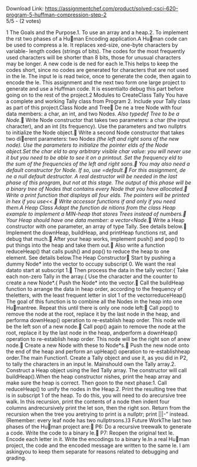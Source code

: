 Download Link: https://assignmentchef.com/product/solved-csci-620-program-5-huffman-compression-step-2
<br>
5/5 - (2 votes)

1 The Goals and the Purpose.1. To use an array and a heap.2. To implement the rst two phases of a Hu&#xb;man Encoding application.A Hu&#xb;man code can be used to compress a le. It replaces xed-size, one-byte characters by variable- length codes (strings of bits). The codes for the most frequently used characters will be shorter than 8 bits, those for unusual characters may be longer. A new code is de ned for each le.This helps to keep the codes short, since no codes are generated for characters that are not used in the le. The input le is read twice, once to generate the code, then again to encode the le. This assignment and the next two form one large project to generate and use a Huffman code. It is essentialto debug this part before going on to the rest of the project.2 Modules to CreateClass Tally You have a complete and working Tally class from Program 2. Include your Tally class as part of this project.Class Node and Tree&#xf; De ne a tree Node with four data members: a char, an int, and two Node*s. Also typedef Tree to be a Node*.&#xf; Write Node constructor that takes two parameters: a char (the input character), and an int (its frequency). Use the parameters and two nullptrs to initialize the Node object.&#xf; Write a second Node constructor that takes two di&#xb;erent parameters: two Node*s (the left and right sons of the new node). Use the parameters to initialize the pointer elds of the Node object.Set the char eld to any arbitrary visible char value: you will never use it but you need to be able to see it on a printout. Set the frequency eld to the sum of the frequencies of the left and right sons.&#xf; You may also need a default constructor for Node. If so, use =default.&#xf; For this assignment, de ne a null default destructor. A real destructor will be needed in the last phase of this program, but not at this stage. The output of this phase will be a binary tree of Nodes that contains every Node that you have allocated.&#xf; Write a print function that displays all four elds. The pointers will be printed in hex if you use&lt;&lt;.&#xf; Write accessor functions if and only if you need them.A Heap Class Adapt the function de nitions from the class Heap example to implement a MIN-heap that stores Trees instead of numbers.&#xf; Your Heap should have one data member: a vector&lt;Node*.&#xf; Write a Heap constructor with one parameter, an array of type Tally. See details below.&#xf; Implement the downHeap, buildHeap, and printHeap functions rst, and debug that much.&#xf; After your heap works, implement push() and pop() to put things into the heap and take them out.&#xf; Also write a function reduceHeap() that calls push() and pop() to reduce the heap to one element. See details below.The Heap Constructor&#xf; Start by pushing a dummy Node* into the vector to occupy subscript 0. We want the real datato start at subscript 1.&#xf; Then process the data in the tally vector:{ Take each non-zero Tally in the array.{ Use the character and the counter to create a new Node*.{ Push the Node* into the vector.&#xf; Call the buildHeap function to arrange the data in heap order, according to the frequency of theletters, with the least frequent letter in slot 1 of the vectorreduceHeap() The goal of this function is to combine all the Nodes in the heap into one Hu&#xb;mantree. Repeat this until there is only one node left:&#xf; Call pop() to remove the node at the root, replace it by the last node in the heap, and performa downHeap() operation to re-establish heap order. This node will be the left son of a new node.&#xf; Call pop() again to remove the node at the root, replace it by the last node in the heap, andperform a downHeap() operation to re-establish heap order. This node will be the right son of anew node.&#xf; Create a new Node with these to Node*s.&#xf; Push the new node onto the end of the heap and perform an upHeap() operation to re-establishheap order.The main Function1. Create a Tally object and use it, as you did in P2, to tally the characters in an input le. Mainshould own the Tally array.2. Construct a Heap object using the lled Tally array. The constructor will call buildHeap().When the heap constructor nishes, print the heap array and make sure the heap is correct. Then goon to the next phase:1. Call reduceHeap() to unify the nodes in the Heap.2. Print the resulting tree that is in subscript 1 of the heap. To do this, you will need to do arecursive tree walk. In this recursion, print the contents of a node then indent four columns andrecursively print the let son, then the right son. Return from the recursion when the tree you aretrying to print is a nullptr; print |||-” instead. (Remember: every leaf node has two nullptrsons.)3 Future WorkThe last two phases of the Hu&#xb;man project are:&#xf; P6: Do a recursive treewalk to generate a code. Write the code to a binary le.&#xf; P7: Reopen the original text le. Encode each letter in it. Write the encodings to a binary le.In a real Hu&#xb;man project, the code and the encoded message are written to the same le. I am askingyou to keep them separate for reasons related to debugging and grading.